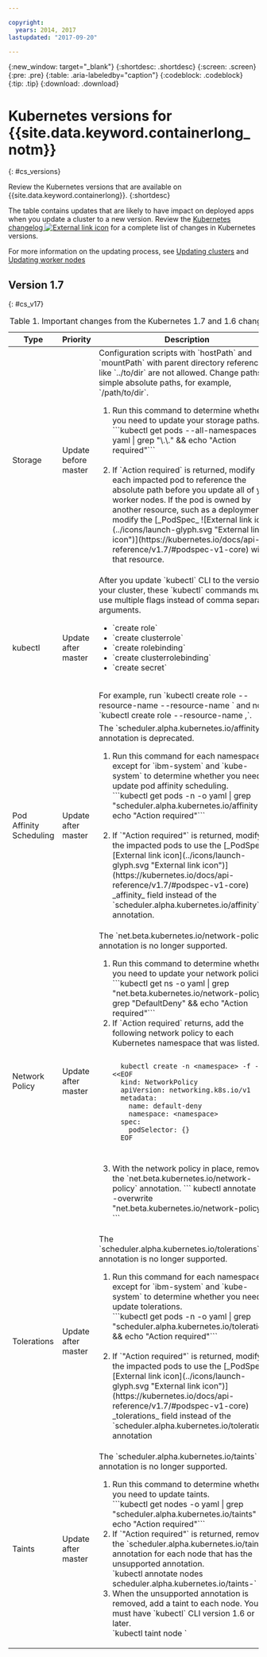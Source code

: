 ```yaml
---

copyright:
  years: 2014, 2017
lastupdated: "2017-09-20"

---
```


{:new_window: target="_blank"}
{:shortdesc: .shortdesc}
{:screen: .screen}
{:pre: .pre}
{:table: .aria-labeledby="caption"}
{:codeblock: .codeblock}
{:tip: .tip}
{:download: .download}

# Kubernetes versions for {{site.data.keyword.containerlong_notm}}
{: #cs_versions}

Review the Kubernetes versions that are available on {{site.data.keyword.containerlong}}.
{:shortdesc}

The table contains updates that are likely to have impact on deployed apps when you update a cluster to a new version. Review the [Kubernetes changelog ![External link icon](../icons/launch-glyph.svg "External link icon")](https://github.com/kubernetes/kubernetes/blob/master/CHANGELOG.md) for a complete list of changes in Kubernetes versions.

For more information on the updating process, see [Updating clusters](cs_cluster.html#cs_cluster_update) and [Updating worker nodes](cs_cluster.html#cs_cluster_worker_update)

## Version 1.7
{: #cs_v17}

<table summary="Kubernetes updates for versions 1.7 and 1.6">
<caption>Table 1. Important changes from the Kubernetes 1.7 and 1.6 changelog</caption>
<thead>
<tr>
<th>Type</th>
<th>Priority</th>
<th>Description
</tr>
</thead>
<tbody>
<tr>
<td>Storage</td>
<td>Update before master</td>
<td>Configuration scripts with `hostPath` and `mountPath` with parent directory references like `../to/dir` are not allowed. Change paths to simple absolute paths, for example, `/path/to/dir`.
<ol>
  <li>Run this command to determine whether you need to update your storage paths.</br> ```kubectl get pods --all-namespaces -o yaml | grep "\.\." && echo "Action required"```</br></br>

  <li>If `Action required` is returned, modify each impacted pod to reference the absolute path before you update all of your worker nodes. If the pod is owned by another resource, such as a deployment, modify the [_PodSpec_ ![External link icon](../icons/launch-glyph.svg "External link icon")](https://kubernetes.io/docs/api-reference/v1.7/#podspec-v1-core) within that resource.
</ol>
</td>
</tr>
<tr>
<td>kubectl</td>
<td>Update after master</td>
<td>After you update `kubectl` CLI to the version of your cluster, these `kubectl` commands must use multiple flags instead of comma separated arguments. <ul>
 <li>`create role`
 <li>`create clusterrole`
 <li>`create rolebinding`
 <li>`create clusterrolebinding`
 <li>`create secret`
 </ul>
</br>  For example, run `kubectl create role --resource-name <x> --resource-name <y>` and not `kubectl create role --resource-name <x>,<y>`.</td>
</tr>
<tr>
<td>Pod Affinity Scheduling</td>
<td>Update after master</td>
<td> The `scheduler.alpha.kubernetes.io/affinity` annotation is deprecated.
<ol>
  <li>Run this command for each namespace except for `ibm-system` and `kube-system` to determine whether you need to update pod affinity scheduling.</br> ```kubectl get pods -n <namespace> -o yaml | grep "scheduler.alpha.kubernetes.io/affinity" && echo "Action required"```</br></br>

  <li>If `"Action required"` is returned, modify the impacted pods to use the [_PodSpec_ ![External link icon](../icons/launch-glyph.svg "External link icon")](https://kubernetes.io/docs/api-reference/v1.7/#podspec-v1-core) _affinity_ field instead of the `scheduler.alpha.kubernetes.io/affinity` annotation.
</ol>
</tr>
<tr>
<td>Network Policy</td>
<td>Update after master</td>
<td>The `net.beta.kubernetes.io/network-policy` annotation is no longer supported.
<ol>
  <li>Run this command to determine whether you need to update your network policies.<br/>
  ```kubectl get ns -o yaml | grep "net.beta.kubernetes.io/network-policy" | grep "DefaultDeny" && echo "Action required"```
  <li>If `Action required` returns, add the following network policy to each Kubernetes namespace that was listed.<br/>

  <pre class="codeblock">
  <code>
  kubectl create -n &lt;namespace&gt; -f - &lt;&lt;EOF  
  kind: NetworkPolicy  
  apiVersion: networking.k8s.io/v1  
  metadata:  
    name: default-deny  
    namespace: &lt;namespace&gt;
  spec:  
    podSelector: {}
  EOF
  </code>
  </pre>

  <li> With the network policy in place, remove the `net.beta.kubernetes.io/network-policy` annotation.
  ```
  kubectl annotate ns <namespace> --overwrite "net.beta.kubernetes.io/network-policy-"
  ```
  </ol>
</tr>
<tr>
<td>Tolerations</td>
<td>Update after master</td>
<td>The `scheduler.alpha.kubernetes.io/tolerations` annotation is no longer supported.
<ol>
  <li>Run this command for each namespace except for `ibm-system` and `kube-system` to determine whether you need to update tolerations.</br> ```kubectl get pods -n <namespace> -o yaml | grep "scheduler.alpha.kubernetes.io/tolerations" && echo "Action required"```</br></br>

  <li>If `"Action required"` is returned, modify the impacted pods to use the [_PodSpec_ ![External link icon](../icons/launch-glyph.svg "External link icon")](https://kubernetes.io/docs/api-reference/v1.7/#podspec-v1-core) _tolerations_ field instead of the `scheduler.alpha.kubernetes.io/tolerations` annotation
</ol>
</tr>
<tr>
<td>Taints</td>
<td>Update after master</td>
<td>The `scheduler.alpha.kubernetes.io/taints` annotation is no longer supported.
<ol>
  <li>Run this command to determine whether you need to update taints. </br>
   ```kubectl get nodes -o yaml | grep "scheduler.alpha.kubernetes.io/taints" && echo "Action required"```
  <li>If `"Action required"` is returned, remove the `scheduler.alpha.kubernetes.io/taints` annotation for each node that has the unsupported annotation.</br>
  `kubectl annotate nodes <node> scheduler.alpha.kubernetes.io/taints-`
  <li>When the unsupported annotation is removed, add a taint to each node. You must have `kubectl` CLI version 1.6 or later.</br>
  `kubectl taint node <node> <taint>`
  </ol>
</tr>
</tbody>
</table>
